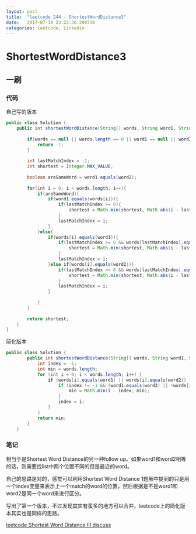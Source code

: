 ```yaml
---
layout: post
title:  "leetcode 244 - ShortestWordDistance3"
date:   2017-07-18 23:22:36.290730
categories: leetcode, Linkedin
---
```


# ShortestWordDistance3

## 一刷

### 代码

自己写的版本
```java
public class Solution {
    public int shortestWordDistance(String[] words, String word1, String word2) {
        
        if(words == null || words.length == 0 || word1 == null || word2 == null){
            return -1;
        }
        
        int lastMatchIndex = -1;
        int shortest = Integer.MAX_VALUE;
        
        boolean areSameWord = word1.equals(word2);
        
        for(int i = 0; i < words.length; i++){
            if(areSameWord){
                if(word1.equals(words[i])){
                    if(lastMatchIndex >= 0){
                        shortest = Math.min(shortest, Math.abs(i - lastMatchIndex));
                    }
                    lastMatchIndex = i;
                }
            }else{
                if(words[i].equals(word1)){
                    if(lastMatchIndex >= 0 && words[lastMatchIndex].equals(word2)){
                        shortest = Math.min(shortest, Math.abs(i - lastMatchIndex));
                    }
                    lastMatchIndex = i;
                }else if(words[i].equals(word2)){
                    if(lastMatchIndex >= 0 && words[lastMatchIndex].equals(word1)){
                        shortest = Math.min(shortest, Math.abs(i - lastMatchIndex));
                    }
                    lastMatchIndex = i;
                }
                
            }
        }
        
        return shortest;
    }
}
```

简化版本
```java
public class Solution {
        public int shortestWordDistance(String[] words, String word1, String word2) {
            int index = -1;
            int min = words.length;
            for (int i = 0; i < words.length; i++) {
                if (words[i].equals(word1) || words[i].equals(word2)) {
                    if (index != -1 && (word1.equals(word2) || !words[index].equals(words[i]))) {
                        min = Math.min(i - index, min);
                    }
                    index = i;
                }
            }
            return min;
        }
    }
```

### 笔记

相当于是Shortest Word Distance的另一种follow up。如果word1和word2相等的话，则需要找list中两个位置不同的但是最近的word。

自己的思路是对的，感觉可以利用Shortest Word Distance 1题解中提到的只是用一个index变量来表示上一个match的word的位置，然后根据是不是word1和word2是同一个word来进行区分。

写出了第一个版本，不过发现其实有蛮多的地方可以合并，leetcode上的简化版本其实也是同样的思路。

[leetcode Shortest Word Distance III discuss](https://discuss.leetcode.com/topic/29963/short-java-solution-10-lines-o-n-modified-from-shortest-word-distance-i)
